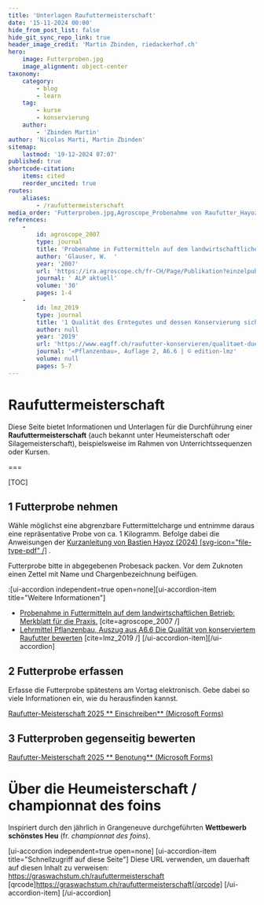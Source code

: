 ```yaml
---
title: 'Unterlagen Raufuttermeisterschaft'
date: '15-11-2024 00:00'
hide_from_post_list: false
hide_git_sync_repo_link: true
header_image_credit: 'Martin Zbinden, riedackerhof.ch'
hero:
    image: Futterproben.jpg
    image_alignment: object-center
taxonomy:
    category:
        - blog
        - learn
    tag:
        - kurse
        - konservierung
    author:
        - 'Zbinden Martin'
author: 'Nicolas Marti, Martin Zbinden'
sitemap:
    lastmod: '19-12-2024 07:07'
published: true
shortcode-citation:
    items: cited
    reorder_uncited: true
routes:
    aliases:
        - /raufuttermeisterschaft
media_order: 'Futterproben.jpg,Agroscope_Probenahme von Raufutter_Hayoz_2024.pdf,12665-17179-fr-pub.pdf,12665-17199-de-pub.pdf'
references:
    -
        id: agroscope_2007
        type: journal
        title: 'Probenahme in Futtermitteln auf dem landwirtschaftlichen Betrieb: Merkblatt für die Praxis.'
        author: 'Glauser, W.  '
        year: '2007'
        url: 'https://ira.agroscope.ch/fr-CH/Page/Publikation?einzelpublikationId=17199'
        journal: ' ALP aktuell'
        volume: '30'
        pages: 1-4
    -
        id: lmz_2019
        type: journal
        title: '1 Qualität des Erntegutes und dessen Konservierung sicherstellen '
        author: null
        year: '2019'
        url: 'https://www.eagff.ch/raufutter-konservieren/qualitaet-duerrfutter-silage/bewertungs-methoden-1'
        journal: '«Pflanzenbau», Auflage 2, A6.6 | © edition-lmz'
        volume: null
        pages: 5-7
---
```


# Raufuttermeisterschaft

Diese Seite bietet Informationen und Unterlagen für die Durchführung einer **Raufuttermeisterschaft** (auch bekannt unter Heumeisterschaft oder Silagemeisterschaft), beispielsweise im Rahmen von Unterrichtssequenzen oder Kursen.

===

[TOC]

## 1 Futterprobe nehmen
Wähle möglichst eine abgrenzbare Futtermittelcharge und entnimme daraus eine repräsentative Probe von ca. 1 Kilogramm. Befolge dabei die Anweisungen der [Kurzanleitung von Bastien Hayoz (2024) [svg-icon="file-type-pdf" /]](Agroscope_ProbenahmeRaufutter_Hayoz_2024.pdf) .

Futterprobe bitte in abgegebenen Probesack packen. Vor dem Zuknoten einen Zettel mit Name und Chargenbezeichnung beifügen.


:[ui-accordion independent=true open=none][ui-accordion-item title="Weitere Informationen"]
* [Probenahme in Futtermitteln auf dem landwirtschaftlichen Betrieb: Merkblatt für die Praxis.](12665-17199-de-pub.pdf) [cite=agroscope_2007 /]
* [Lehrmittel Pflanzenbau, Auszug aus A6.6 Die Qualität von konserviertem Raufutter bewerten](https://www.eagff.ch/files/images/bilder/Raufutter_konservieren/Kap_G5/G5_Seiten_5-7_aus_L2_III_A6.6_d_190508_Konservierung.pdf) [cite=lmz_2019 /]
[/ui-accordion-item][/ui-accordion]


## 2 Futterprobe erfassen
Erfasse die Futterprobe spätestens am Vortag elektronisch. Gebe dabei so viele Informationen ein, wie du herausfinden kannst.

[Raufutter-Meisterschaft 2025 ** Einschreiben** (Microsoft Forms)](https://forms.office.com/e/Wway0C1DDk?class=button)




## 3 Futterproben gegenseitig bewerten

[Raufutter-Meisterschaft 2025 ** Benotung** (Microsoft Forms)](https://forms.office.com/e/wJVP7NUF3q?class=button)

##


# Über die Heumeisterschaft  / championnat des foins
Inspiriert durch den jährlich in Grangeneuve durchgeführten **Wettbewerb schönstes Heu** (fr. _championnat des foins_).

[ui-accordion independent=true open=none]
[ui-accordion-item title="Schnellzugriff auf diese Seite"]
Diese URL verwenden, um dauerhaft auf diesen Inhalt zu verweisen:
https://graswachstum.ch/raufuttermeisterschaft 
[qrcode]https://graswachstum.ch/raufuttermeisterschaft[/qrcode]
[/ui-accordion-item]
[/ui-accordion]


